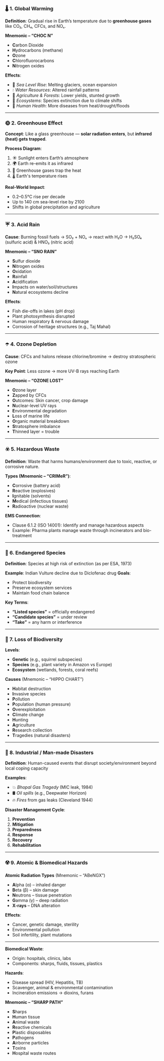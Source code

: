 ### 🌡️ 1. **Global Warming**

**Definition**: Gradual rise in Earth’s temperature due to **greenhouse gases** like CO₂, CH₄, CFCs, and NOₓ.

**Mnemonic – “CHOC N”**

* **C**arbon Dioxide
* **H**ydrocarbons (methane)
* **O**zone
* **C**hlorofluorocarbons
* **N**itrogen oxides

**Effects**:

* 🌊 *Sea Level Rise*: Melting glaciers, ocean expansion
* 💧 *Water Resources*: Altered rainfall patterns
* 🌾 *Agriculture & Forests*: Lower yields, stunted growth
* 🦎 *Ecosystems*: Species extinction due to climate shifts
* 🧬 *Human Health*: More diseases from heat/drought/floods

---

### 🌞 2. **Greenhouse Effect**

**Concept**: Like a glass greenhouse — **solar radiation enters**, but **infrared (heat) gets trapped**.

**Process Diagram**:

1. ☀️ Sunlight enters Earth’s atmosphere
2. 🌍 Earth re-emits it as infrared
3. 🧊 Greenhouse gases trap the heat
4. 🌡️ Earth's temperature rises

**Real-World Impact**:

* 0.2–0.5°C rise per decade
* Up to 140 cm sea-level rise by 2100
* Shifts in global precipitation and agriculture

---

### ☔ 3. **Acid Rain**

**Cause**: Burning fossil fuels → SO₂ + NOₓ → react with H₂O → H₂SO₄ (sulfuric acid) & HNO₃ (nitric acid)

**Mnemonic – “SNO RAIN”**

* **S**ulfur dioxide
* **N**itrogen oxides
* **O**xidation
* **R**ainfall
* **A**cidification
* **I**mpacts on water/soil/structures
* **N**atural ecosystems decline

**Effects**:

* Fish die-offs in lakes (pH drop)
* Plant photosynthesis disrupted
* Human respiratory & nervous damage
* Corrosion of heritage structures (e.g., Taj Mahal)

---

### ☂️ 4. **Ozone Depletion**

**Cause**: CFCs and halons release chlorine/bromine → destroy stratospheric ozone

**Key Point**: Less ozone → more UV-B rays reaching Earth

**Mnemonic – “OZONE LOST”**

* **O**zone layer
* **Z**apped by CFCs
* **O**utcomes: Skin cancer, crop damage
* **N**uclear-level UV rays
* **E**nvironmental degradation
* **L**oss of marine life
* **O**rganic material breakdown
* **S**tratosphere imbalance
* **T**hinned layer = trouble

---

### ☣️ 5. **Hazardous Waste**

**Definition**: Waste that harms humans/environment due to toxic, reactive, or corrosive nature.

**Types (Mnemonic – “CRIMeR”)**:

* **C**orrosive (battery acid)
* **R**eactive (explosives)
* **I**gnitable (solvents)
* **M**edical (infectious tissues)
* **R**adioactive (nuclear waste)

**EMS Connection**:

* Clause 6.1.2 (ISO 14001): Identify and manage hazardous aspects
* Example: Pharma plants manage waste through incinerators and bio-treatment

---

### 🧬 6. **Endangered Species**

**Definition**: Species at high risk of extinction (as per ESA, 1973)

**Example**: Indian Vulture decline due to Diclofenac drug
**Goals**:

* Protect biodiversity
* Preserve ecosystem services
* Maintain food chain balance

**Key Terms**:

* **“Listed species”** = officially endangered
* **“Candidate species”** = under review
* **“Take”** = any harm or interference

---

### 🐾 7. **Loss of Biodiversity**

**Levels**:

* **Genetic** (e.g., squirrel subspecies)
* **Species** (e.g., plant variety in Amazon vs Europe)
* **Ecosystem** (wetlands, forests, coral reefs)

**Causes** (Mnemonic – “HIPPO CHART”)

* **H**abitat destruction
* **I**nvasive species
* **P**ollution
* **P**opulation (human pressure)
* **O**verexploitation
* **C**limate change
* **H**unting
* **A**griculture
* **R**esearch collection
* **T**ragedies (natural disasters)

---

### 🧨 8. **Industrial / Man-made Disasters**

**Definition**: Human-caused events that disrupt society/environment beyond local coping capacity

**Examples**:

* 💥 *Bhopal Gas Tragedy* (MIC leak, 1984)
* 🛢️ *Oil spills* (e.g., Deepwater Horizon)
* 🔥 *Fires* from gas leaks (Cleveland 1944)

**Disaster Management Cycle**:

1. **Prevention**
2. **Mitigation**
3. **Preparedness**
4. **Response**
5. **Recovery**
6. **Rehabilitation**

---

### ☢️ 9. **Atomic & Biomedical Hazards**

**Atomic Radiation Types** (Mnemonic – “ABeNGX”)

* **A**lpha (α) – inhaled danger
* **B**eta (β) – skin damage
* **N**eutrons – tissue penetration
* **G**amma (γ) – deep radiation
* **X-rays** – DNA alteration

**Effects**:

* Cancer, genetic damage, sterility
* Environmental pollution
* Soil infertility, plant mutations

---

**Biomedical Waste**:

* Origin: hospitals, clinics, labs
* Components: sharps, fluids, tissues, plastics

**Hazards**:

* Disease spread (HIV, Hepatitis, TB)
* Scavenger, animal & environmental contamination
* Incineration emissions → dioxins, furans

**Mnemonic – “SHARP PATH”**

* **S**harps
* **H**uman tissue
* **A**nimal waste
* **R**eactive chemicals
* **P**lastic disposables
* **P**athogens
* **A**irborne particles
* **T**oxins
* **H**ospital waste routes
